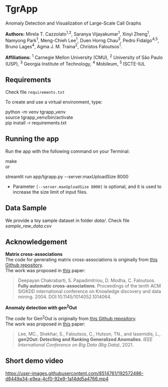 # TgrApp  
Anomaly Detection and Visualization of Large-Scale Call Graphs  
  
  
**Authors:** Mirela T. Cazzolato<sup>1,2</sup>, Saranya Vijayakumar<sup>1</sup>, Xinyi Zheng<sup>1</sup>, Namyong Park<sup>1</sup>, Meng-Chieh Lee<sup>1</sup>, Duen Horng Chau<sup>3</sup>, Pedro Fidalgo<sup>4,5</sup>, Bruno Lages<sup>4</sup>, Agma J. M. Traina<sup>2</sup>, Christos Faloutsos<sup>1</sup>.  
  
**Affiliations:** <sup>1</sup> Carnegie Mellon University (CMU), <sup>2</sup> University of São Paulo (USP), <sup>3</sup> Georgia Institute of Technology, <sup>4</sup> Mobileum, <sup>5</sup> ISCTE-IUL  
  
  
## Requirements  
  
Check file `requirements.txt`  
  
To create and use a virtual environment, type:  
  
python -m venv tgrapp_venv  
source tgrapp_venv/bin/activate  
pip install -r requirements.txt  
  
  
## Running the app  
  
Run the app with the following command on your Terminal:  
  
make  
or  
  
streamlit run app/tgrapp.py --server.maxUploadSize 8000  
  
- Parameter `[--server.maxUploadSize 8000]` is optional, and it is used to increase the size limit of input files.  
  
  
## Data Sample  
  
We provide a toy sample dataset in folder *data/*. Check file *sample_raw_data.csv*  
  
## Acknowledgement  
  
**Matrix cross-associations**  
The code for generating matrix cross-associations is originally from [this Github repository](https://github.com/clifflyon/fully-automatic-cross-associations).  
The work was proposed in [this](https://www.cs.cmu.edu/~christos/PUBLICATIONS/kdd04-cross-assoc.pdf) paper:  
  
> Deepayan Chakrabarti, S. Papadimitriou, D. Modha, C. Faloutsos.  
> **Fully automatic cross-associations**. Proceedings of the tenth ACM SIGKDD international conference on Knowledge discovery and data  
> mining. 2004. DOI:10.1145/1014052.1014064.  
  
**Anomaly detection with gen<sup>2</sup>Out**  
  
The code for Gen<sup>2</sup>Out is originally from [this Github repository](https://github.com/mengchillee/gen2Out).  
The work was proposed in [this](https://arxiv.org/pdf/2109.02704.pdf) paper:  
  
> Lee, MC., Shekhar, S., Faloutsos, C., Hutson, TN., and Iasemidis, L., **gen2Out: Detecting and Ranking Generalized Anomalies**. _IEEE International Conference on Big Data (Big Data)_, 2021.  
  
## Short demo video

https://user-images.githubusercontent.com/8514761/192572486-d8449a34-e9ea-4cf0-92e9-1a14dd5a4766.mp4
